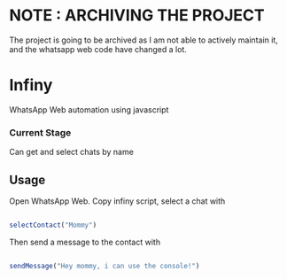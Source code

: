 # NOTE : ARCHIVING THE PROJECT
The project is going to be archived as I am not able to actively maintain it, and the whatsapp web code have changed a lot.


# Infiny
WhatsApp Web automation using javascript

### Current Stage
Can get and select chats by name

## Usage
Open WhatsApp Web. Copy infiny script, select a chat with 
``` javascript

selectContact("Mommy")

```
Then send a message to the contact with

``` javascript

sendMessage("Hey mommy, i can use the console!")

```
